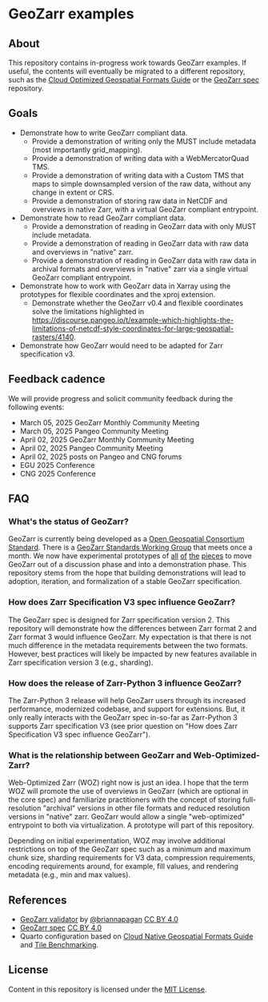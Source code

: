 # GeoZarr examples

## About

This repository contains in-progress work towards GeoZarr examples. If useful, the contents will eventually be migrated to a different repository, such as the
[Cloud Optimized Geospatial Formats Guide](https://github.com/cloudnativegeo/cloud-optimized-geospatial-formats-guide) or the [GeoZarr spec](https://github.com/zarr-developers/geozarr-spec)
repository.

## Goals

- Demonstrate how to write GeoZarr compliant data.
    - Provide a demonstration of writing only the MUST include metadata (most importantly grid_mapping).
    - Provide a demonstration of writing data with a WebMercatorQuad TMS.
    - Provide a demonstration of writing data with a Custom TMS that maps to simple downsampled version of the raw data, without any change in extent or CRS.
    - Provide a demonstration of storing raw data in NetCDF and overviews in native Zarr, with a virtual GeoZarr compliant entrypoint.
- Demonstrate how to read GeoZarr compliant data.
    - Provide a demonstration of reading in GeoZarr data with only MUST include metadata.
    - Provide a demonstration of reading in GeoZarr data with raw data and overviews in "native" zarr.
    - Provide a demonstration of reading in GeoZarr data with raw data in archival formats and overviews in "native" zarr via a single virtual GeoZarr compliant entrypoint.
- Demonstrate how to work with GeoZarr data in Xarray using the prototypes for flexible coordinates and the xproj extension.
    - Demonstrate whether the GeoZarr v0.4 and flexible coordinates solve the limitations highlighted in https://discourse.pangeo.io/t/example-which-highlights-the-limitations-of-netcdf-style-coordinates-for-large-geospatial-rasters/4140.
- Demonstrate how GeoZarr would need to be adapted for Zarr specification v3.

## Feedback cadence

We will provide progress and solicit community feedback during the following events:

- March 05, 2025 GeoZarr Monthly Community Meeting
- March 05, 2025 Pangeo Community Meeting
- April 02, 2025 GeoZarr Monthly Community Meeting
- April 02, 2025 Pangeo Community Meeting
- April 02, 2025 posts on Pangeo and CNG forums
- EGU 2025 Conference
- CNG 2025 Conference

## FAQ

### What's the status of GeoZarr?

GeoZarr is currently being developed as a [Open Geospatial Consortium Standard](https://www.ogc.org/announcement/ogc-forms-new-geozarr-standards-working-group-to-establish-a-zarr-encoding-for-geospatial-data/).
There is a [GeoZarr Standards Working Group](https://portal.ogc.org/index.php?m=public&orderby=default&tab=7) that meets once a month. We now have
experimental prototypes of [all](https://github.com/pydata/xarray/pull/9543) [of](https://github.com/zarr-developers/VirtualiZarr/pull/271) [the](https://xproj.readthedocs.io/en/latest/usage.html)
[pieces](https://zarr.dev/blog/zarr-python-3-release/) to move GeoZarr out of a discussion phase and into a demonstration phase. This repository stems from the hope that building demonstrations will lead to
adoption, iteration, and formalization of a stable GeoZarr specification.

### How does Zarr Specification V3 spec influence GeoZarr?

The GeoZarr spec is designed for Zarr specification version 2. This repository will demonstrate how the differences between Zarr format 2 and Zarr format 3 would
influence GeoZarr. My expectation is that there is not much difference in the metadata requirements between the two formats. However, best practices will likely be impacted by new features available
in Zarr specification version 3 (e.g., sharding).

### How does the release of Zarr-Python 3 influence GeoZarr?

The Zarr-Python 3 release will help GeoZarr users through its increased performance, modernized codebase, and support for extensions. But, it only really interacts with the GeoZarr spec in-so-far
as Zarr-Python 3 supports Zarr specification V3 (see prior question on "How does Zarr Specification V3 spec influence GeoZarr").

### What is the relationship between GeoZarr and Web-Optimized-Zarr?

Web-Optimized Zarr (WOZ) right now is just an idea. I hope that the term WOZ will promote the use of overviews in GeoZarr (which are optional in the core spec) and familiarize practitioners with the concept of storing full-resolution "archival" versions in other file formats and reduced resolution versions in "native" zarr. GeoZarr would allow a single "web-optimized" entrypoint to both via virtualization. A prototype will part of this repository.

Depending on initial experimentation, WOZ may involve additional restrictions on top of the GeoZarr spec such as a minimum and maximum chunk size, sharding requirements for V3 data, compression requirements, encoding requirements around, for example, fill values, and rendering metadata (e.g., min and max values).

## References

- [GeoZarr validator](https://github.com/briannapagan/geozarr-validator) by [@briannapagan](https://github.com/briannapagan) [CC BY 4.0](http://creativecommons.org/licenses/by/4.0/)
- [GeoZarr spec](https://github.com/zarr-developers/geozarr-spec) [CC BY 4.0](http://creativecommons.org/licenses/by/4.0/)
- Quarto configuration based on [Cloud Native Geospatial Formats Guide](https://github.com/cloudnativegeo/cloud-optimized-geospatial-formats-guide) and [Tile Benchmarking](https://developmentseed.org/tile-benchmarking/).

## License

Content in this repository is licensed under the [MIT License](LICENSE.txt).
